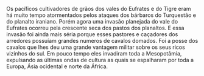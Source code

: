 ﻿Os pacíficos cultivadores de grãos dos vales do Eufrates e do Tigre eram há muito tempo atormentados pelos ataques dos bárbaros do Turquestão e do planalto iraniano. Porém agora uma invasão planejada do vale do Eufrates ocorreu pela crescente seca dos pastos dos planaltos. E essa invasão foi ainda mais séria porque esses pastores e caçadores dos arredores possuíam grandes numeros de cavalos domados. Foi a posse dos cavalos que lhes deu uma grande vantagem militar sobre os seus ricos vizinhos do sul. Em pouco tempo eles invadiram toda a Mesopotâmia, expulsando as últimas ondas de cultura as quais se espalharam por toda a Europa, Ásia ocidental e norte da África.